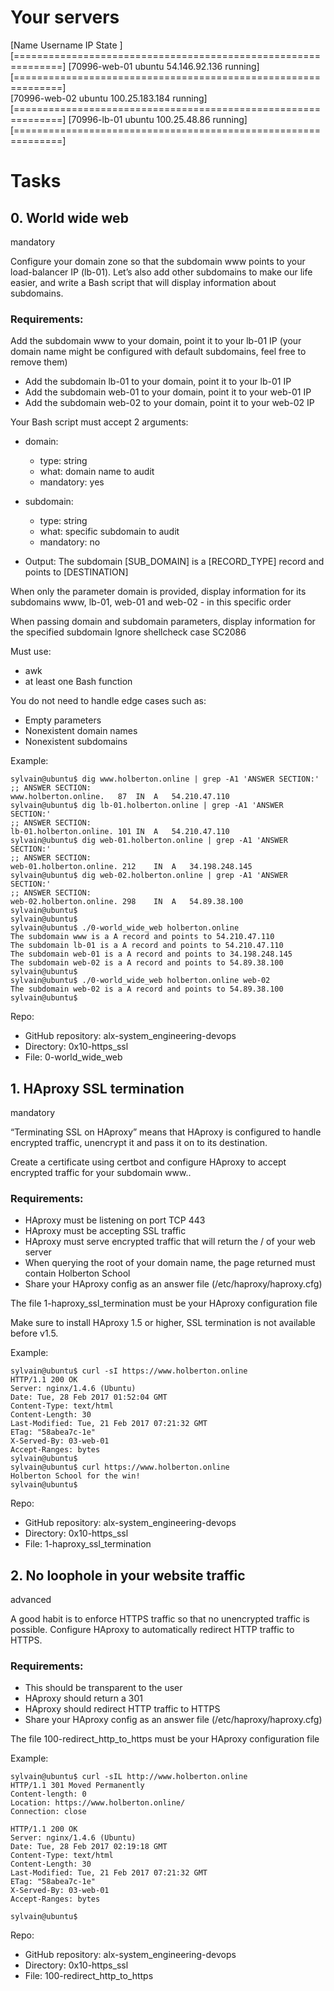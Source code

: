 # Your servers

[Name		Username	IP			State  ]
[==============================================================]
[70996-web-01	ubuntu		54.146.92.136		running]
[==============================================================]	
[70996-web-02	ubuntu		100.25.183.184		running]
[==============================================================]
[70996-lb-01	ubuntu		100.25.48.86		running]
[==============================================================]

# Tasks

## 0. World wide web

mandatory

Configure your domain zone so that the subdomain www points to your load-balancer IP (lb-01). Let’s also add other subdomains to make our life easier, and write a Bash script that will display information about subdomains.

### Requirements:

Add the subdomain www to your domain, point it to your lb-01 IP (your domain name might be configured with default subdomains, feel free to remove them)

- Add the subdomain lb-01 to your domain, point it to your lb-01 IP
- Add the subdomain web-01 to your domain, point it to your web-01 IP
- Add the subdomain web-02 to your domain, point it to your web-02 IP

Your Bash script must accept 2 arguments:

- domain:
	- type: string
	- what: domain name to audit
	- mandatory: yes

- subdomain:
	- type: string
	- what: specific subdomain to audit
	- mandatory: no

- Output: The subdomain [SUB_DOMAIN] is a [RECORD_TYPE] record and points to [DESTINATION]

When only the parameter domain is provided, display information for its subdomains www, lb-01, web-01 and web-02 - in this specific order

When passing domain and subdomain parameters, display information for the specified subdomain
Ignore shellcheck case SC2086

Must use:
- awk
- at least one Bash function

You do not need to handle edge cases such as:

- Empty parameters
- Nonexistent domain names
- Nonexistent subdomains

Example:

	sylvain@ubuntu$ dig www.holberton.online | grep -A1 'ANSWER SECTION:'
	;; ANSWER SECTION:
	www.holberton.online.   87  IN  A   54.210.47.110
	sylvain@ubuntu$ dig lb-01.holberton.online | grep -A1 'ANSWER SECTION:'
	;; ANSWER SECTION:
	lb-01.holberton.online. 101 IN  A   54.210.47.110
	sylvain@ubuntu$ dig web-01.holberton.online | grep -A1 'ANSWER SECTION:'
	;; ANSWER SECTION:
	web-01.holberton.online. 212    IN  A   34.198.248.145
	sylvain@ubuntu$ dig web-02.holberton.online | grep -A1 'ANSWER SECTION:'
	;; ANSWER SECTION:
	web-02.holberton.online. 298    IN  A   54.89.38.100
	sylvain@ubuntu$
	sylvain@ubuntu$
	sylvain@ubuntu$ ./0-world_wide_web holberton.online
	The subdomain www is a A record and points to 54.210.47.110
	The subdomain lb-01 is a A record and points to 54.210.47.110
	The subdomain web-01 is a A record and points to 34.198.248.145
	The subdomain web-02 is a A record and points to 54.89.38.100
	sylvain@ubuntu$
	sylvain@ubuntu$ ./0-world_wide_web holberton.online web-02
	The subdomain web-02 is a A record and points to 54.89.38.100
	sylvain@ubuntu$

Repo:
- GitHub repository: alx-system_engineering-devops
- Directory: 0x10-https_ssl
- File: 0-world_wide_web
   
## 1. HAproxy SSL termination

mandatory

“Terminating SSL on HAproxy” means that HAproxy is configured to handle encrypted traffic, unencrypt it and pass it on to its destination.

Create a certificate using certbot and configure HAproxy to accept encrypted traffic for your subdomain www..

### Requirements:

- HAproxy must be listening on port TCP 443
- HAproxy must be accepting SSL traffic
- HAproxy must serve encrypted traffic that will return the / of your web server
- When querying the root of your domain name, the page returned must contain Holberton School
- Share your HAproxy config as an answer file (/etc/haproxy/haproxy.cfg)

The file 1-haproxy_ssl_termination must be your HAproxy configuration file

Make sure to install HAproxy 1.5 or higher, SSL termination is not available before v1.5.

Example:

	sylvain@ubuntu$ curl -sI https://www.holberton.online
	HTTP/1.1 200 OK
	Server: nginx/1.4.6 (Ubuntu)
	Date: Tue, 28 Feb 2017 01:52:04 GMT
	Content-Type: text/html
	Content-Length: 30
	Last-Modified: Tue, 21 Feb 2017 07:21:32 GMT
	ETag: "58abea7c-1e"
	X-Served-By: 03-web-01
	Accept-Ranges: bytes
	sylvain@ubuntu$
	sylvain@ubuntu$ curl https://www.holberton.online
	Holberton School for the win!
	sylvain@ubuntu$

Repo:
- GitHub repository: alx-system_engineering-devops
- Directory: 0x10-https_ssl
- File: 1-haproxy_ssl_termination
   
## 2. No loophole in your website traffic

advanced

A good habit is to enforce HTTPS traffic so that no unencrypted traffic is possible. Configure HAproxy to automatically redirect HTTP traffic to HTTPS.

### Requirements:

- This should be transparent to the user
- HAproxy should return a 301
- HAproxy should redirect HTTP traffic to HTTPS
- Share your HAproxy config as an answer file (/etc/haproxy/haproxy.cfg)

The file 100-redirect_http_to_https must be your HAproxy configuration file

Example:

	sylvain@ubuntu$ curl -sIL http://www.holberton.online
	HTTP/1.1 301 Moved Permanently
	Content-length: 0
	Location: https://www.holberton.online/
	Connection: close

	HTTP/1.1 200 OK
	Server: nginx/1.4.6 (Ubuntu)
	Date: Tue, 28 Feb 2017 02:19:18 GMT
	Content-Type: text/html
	Content-Length: 30
	Last-Modified: Tue, 21 Feb 2017 07:21:32 GMT
	ETag: "58abea7c-1e"
	X-Served-By: 03-web-01
	Accept-Ranges: bytes

	sylvain@ubuntu$

Repo:
- GitHub repository: alx-system_engineering-devops
- Directory: 0x10-https_ssl
- File: 100-redirect_http_to_https
